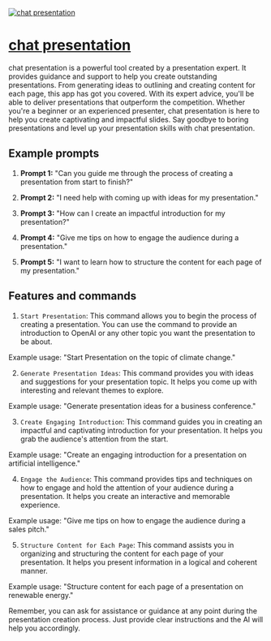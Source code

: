 [![chat presentation](https://files.oaiusercontent.com/file-1Qh4PE4PhCmp0QWL6oHfLTvG?se=2123-10-17T11%3A45%3A03Z&sp=r&sv=2021-08-06&sr=b&rscc=max-age%3D31536000%2C%20immutable&rscd=attachment%3B%20filename%3D80cb2abf-8819-4ffc-931a-9fcdb6d2989c.png&sig=ED0oOifcqLljwb/r0RsQT0rDBFbYVqSPndlcP555jPk%3D)](https://chat.openai.com/g/g-al3bdO9zj-chat-presentation)

# [chat presentation](https://chat.openai.com/g/g-al3bdO9zj-chat-presentation)

chat presentation is a powerful tool created by a presentation expert. It provides guidance and support to help you create outstanding presentations. From generating ideas to outlining and creating content for each page, this app has got you covered. With its expert advice, you'll be able to deliver presentations that outperform the competition. Whether you're a beginner or an experienced presenter, chat presentation is here to help you create captivating and impactful slides. Say goodbye to boring presentations and level up your presentation skills with chat presentation.

## Example prompts

1. **Prompt 1:** "Can you guide me through the process of creating a presentation from start to finish?"

2. **Prompt 2:** "I need help with coming up with ideas for my presentation."

3. **Prompt 3:** "How can I create an impactful introduction for my presentation?"

4. **Prompt 4:** "Give me tips on how to engage the audience during a presentation."

5. **Prompt 5:** "I want to learn how to structure the content for each page of my presentation."

## Features and commands

1. `Start Presentation`: This command allows you to begin the process of creating a presentation. You can use the command to provide an introduction to OpenAI or any other topic you want the presentation to be about.

Example usage: "Start Presentation on the topic of climate change."

2. `Generate Presentation Ideas`: This command provides you with ideas and suggestions for your presentation topic. It helps you come up with interesting and relevant themes to explore.

Example usage: "Generate presentation ideas for a business conference."

3. `Create Engaging Introduction`: This command guides you in creating an impactful and captivating introduction for your presentation. It helps you grab the audience's attention from the start.

Example usage: "Create an engaging introduction for a presentation on artificial intelligence."

4. `Engage the Audience`: This command provides tips and techniques on how to engage and hold the attention of your audience during a presentation. It helps you create an interactive and memorable experience.

Example usage: "Give me tips on how to engage the audience during a sales pitch."

5. `Structure Content for Each Page`: This command assists you in organizing and structuring the content for each page of your presentation. It helps you present information in a logical and coherent manner.

Example usage: "Structure content for each page of a presentation on renewable energy."

Remember, you can ask for assistance or guidance at any point during the presentation creation process. Just provide clear instructions and the AI will help you accordingly.